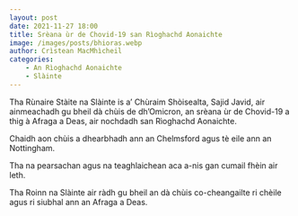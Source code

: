 ```yaml
---
layout: post
date: 2021-11-27 18:00
title: Srèana ùr de Chovid-19 san Rìoghachd Aonaichte
image: /images/posts/bhioras.webp
author: Crìstean MacMhìcheil
categories:
    - An Rìoghachd Aonaichte
    - Slàinte
---
```

Tha Rùnaire Stàite na Slàinte is a’ Chùraim Shòisealta, Sajid Javid, air ainmeachadh gu bheil dà chùis de dh’Omicron, an srèana ùr de Chovid-19 a thig à Afraga a Deas, air nochdadh san Rìoghachd Aonaichte.

Chaidh aon chùis a dhearbhadh ann an Chelmsford agus tè eile ann an Nottingham.

Tha na pearsachan agus na teaghlaichean aca a-nis gan cumail fhèin air leth.

Tha Roinn na Slàinte air ràdh gu bheil an dà chùis co-cheangailte ri chèile agus ri siubhal ann an Afraga a Deas.
